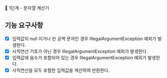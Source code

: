 🚀 1단계 - 문자열 계산기

## 기능 요구사항

- [x] 입력값이 null 이거나 빈 공백 문자인 경우 IllegalArgumentException  예외가 발생한다.
- [x] 사칙연산 기호가 아닌 경우 IllegalArgumentException 예외가 발생한다.
- [x] 입력값에 음수가 포함되어 있는 경우 IllegalArgumentException 예외가 발생한다.
- [x] 사칙연산을 모두 포함한 입력값을 계산하여 반환한다.
